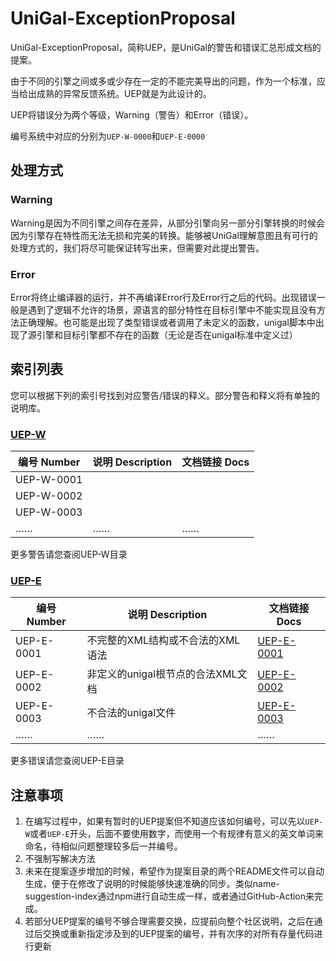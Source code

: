 # UniGal-ExceptionProposal

UniGal-ExceptionProposal，简称UEP，是UniGal的警告和错误汇总形成文档的提案。

由于不同的引擎之间或多或少存在一定的不能完美导出的问题，作为一个标准，应当给出成熟的异常反馈系统。UEP就是为此设计的。

UEP将错误分为两个等级，Warning（警告）和Error（错误）。

编号系统中对应的分别为```UEP-W-0000```和```UEP-E-0000```

## 处理方式

### Warning

Warning是因为不同引擎之间存在差异，从部分引擎向另一部分引擎转换的时候会因为引擎存在特性而无法无损和完美的转换。能够被UniGal理解意图且有可行的处理方式的，我们将尽可能保证转写出来，但需要对此提出警告。

### Error

Error将终止编译器的运行，并不再编译Error行及Error行之后的代码。出现错误一般是遇到了逻辑不允许的场景，源语言的部分特性在目标引擎中不能实现且没有方法正确理解。也可能是出现了类型错误或者调用了未定义的函数，unigal脚本中出现了源引擎和目标引擎都不存在的函数（无论是否在unigal标准中定义过）

## 索引列表

您可以根据下列的索引号找到对应警告/错误的释义。部分警告和释义将有单独的说明库。

### [UEP-W](./UEP-W/README.md)

| 编号 Number | 说明 Description | 文档链接 Docs |
| ----------- | ---------------- | ------------- |
| UEP-W-0001  |                  |               |
| UEP-W-0002  |                  |               |
| UEP-W-0003  |                  |               |
| ……          | ……               | ……            |

更多警告请您查阅UEP-W目录


### [UEP-E](./UEP-E/README.md)

| 编号 Number | 说明 Description                  | 文档链接 Docs |
| ----------- | --------------------------------- | ------------- |
| UEP-E-0001  | 不完整的XML结构或不合法的XML语法  | [UEP-E-0001](./UEP-E/UEP-E-0001.md)    |
| UEP-E-0002  | 非定义的unigal根节点的合法XML文档 | [UEP-E-0002](./UEP-E/UEP-E-0002.md)    |
| UEP-E-0003  | 不合法的unigal文件                | [UEP-E-0003](./UEP-E/UEP-E-0003.md)    |
| …… | …… | …… |

更多错误请您查阅UEP-E目录

## 注意事项

1. 在编写过程中，如果有暂时的UEP提案但不知道应该如何编号，可以先以```UEP-W```或者```UEP-E```开头，后面不要使用数字，而使用一个有规律有意义的英文单词来命名，待相似问题整理较多后一并编号。
2. 不强制写解决方法
3. 未来在提案逐步增加的时候，希望作为提案目录的两个README文件可以自动生成，便于在修改了说明的时候能够快速准确的同步。类似name-suggestion-index通过npm进行自动生成一样，或者通过GitHub-Action来完成。
4. 若部分UEP提案的编号不够合理需要交换，应提前向整个社区说明，之后在通过后交换或重新指定涉及到的UEP提案的编号，并有次序的对所有存量代码进行更新